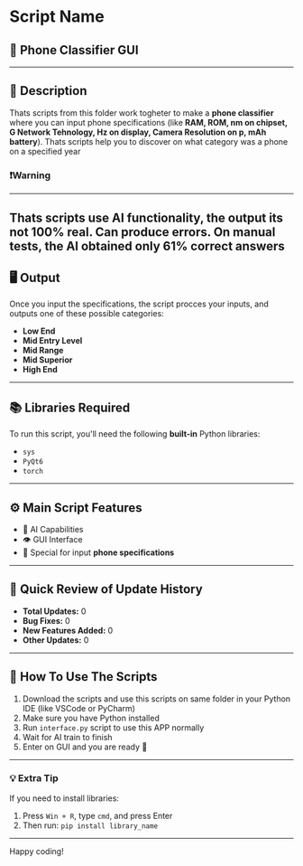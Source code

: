 # Script Name
## 📱 Phone Classifier GUI

---

## 📄 Description
Thats scripts from this folder work togheter to make a **phone classifier** where you can input phone specifications (like **RAM, ROM, nm on chipset, G Network Tehnology, Hz on display, Camera Resolution on p, mAh battery**). Thats scripts help you to discover on what category was a phone on a specified year


### ❗Warning
---
Thats scripts use AI functionality, the output its not 100% real. Can produce errors.
On manual tests, the AI obtained only **61%** correct answers
---

## 🖥️ Output
Once you input the specifications, the script procces your inputs, and outputs one of these possible categories:
- **Low End**
- **Mid Entry Level**
- **Mid Range**
- **Mid Superior**
- **High End**

---

## 📚 Libraries Required
To run this script, you'll need the following **built-in** Python libraries:
- `sys`
- `PyQt6`
- `torch`

---

## ⚙️ Main Script Features
- 🤖 AI Capabilities
- 👁️ GUI Interface
- 📱 Special for input **phone specifications**

---

## 📝 Quick Review of Update History
- **Total Updates:** 0  
- **Bug Fixes:** 0  
- **New Features Added:** 0  
- **Other Updates:** 0  

---

## 🚀 How To Use The Scripts
1. Download the scripts and use this scripts on same folder in your Python IDE (like VSCode or PyCharm)
2. Make sure you have Python installed
3. Run `interface.py` script to use this APP normally
4. Wait for AI train to finish
5. Enter on GUI and you are ready 🏁

---

### 💡 Extra Tip
If you need to install libraries:
1. Press `Win + R`, type `cmd`, and press Enter
2. Then run: `pip install library_name`

---

Happy coding!
